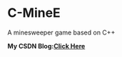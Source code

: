 # C-MineE
A minesweeper game based on C++


**My CSDN Blog:[Click Here](https://blog.csdn.net/weixin_45122104/article/details/128066651)**
